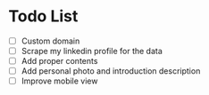 # Todo List

- [ ] Custom domain
- [ ] Scrape my linkedin profile for the data
- [ ] Add proper contents
- [ ] Add personal photo and introduction description
- [ ] Improve mobile view
